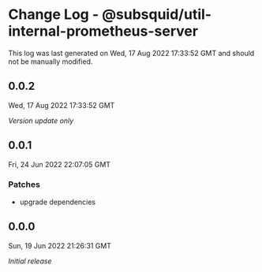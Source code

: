# Change Log - @subsquid/util-internal-prometheus-server

This log was last generated on Wed, 17 Aug 2022 17:33:52 GMT and should not be manually modified.

## 0.0.2
Wed, 17 Aug 2022 17:33:52 GMT

_Version update only_

## 0.0.1
Fri, 24 Jun 2022 22:07:05 GMT

### Patches

- upgrade dependencies

## 0.0.0
Sun, 19 Jun 2022 21:26:31 GMT

_Initial release_

